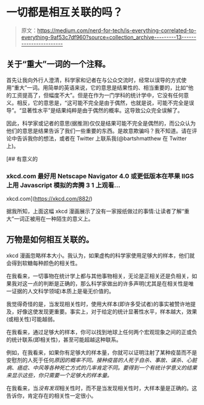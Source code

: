# 一切都是相互关联的吗？

> 原文：<https://medium.com/nerd-for-tech/is-everything-correlated-to-everything-9af53c7df960?source=collection_archive---------13----------------------->

## 关于“重大”一词的一个注释。

首先让我向外行人澄清，科学家和记者在与公众交流时，经常以误导的方式使用“重大”一词。用简单的英语来说，它的意思是结果性的、相当重要的，比如“他的工资提高了，但幅度不大”。但是在作为一门学科的统计学中，它没有任何意义。相反，它的意思是，“这可能不完全是由于偶然，也就是说，可能不完全是误导”。“显著性水平”是结果纯粹是由于偶然的概率。这导致公众完全误解了。

因此，科学家或记者的意思(据推测)仅仅是结果可能不完全是偶然的，而公众认为他们的意思是结果告诉了我们一些重要的东西。是故意欺骗吗？我不知道。请在评论中告诉我你的想法，或者在 Twitter 上联系我(@bartshmatthew 在 Twitter 上)。

[](https://xkcd.com/882/) [## 有意义的

### xkcd.com 最好用 Netscape Navigator 4.0 或更低版本在苹果 IIGS 上用 Javascript 模拟的奔腾 3 1 上观看…

xkcd.com](https://xkcd.com/882/) 

据我所知，上面这幅 xkcd 漫画展示了没有一家报纸做过的事情:让读者了解“重大”一词正被用在一种陌生的意义上。

## 万物是如何相互关联的。

xkcd 漫画忽略样本大小。我认为，如果虚构的科学家使用足够大的样本，他们就会得到软糖每种颜色的相关性。

在我看来，一切事物在统计学上都与其他事物相关，无论是正相关还是负相关，如果我对这一点的判断是正确的，那么科学家做出的许多声明(尤其是在相关性是唯一证据的人文科学领域)本质上是毫无价值的。

我觉得奇怪的是，当发现相关性时，使用大样本(即许多受试者)的事实被赞许地提及，好像这使发现更重要。事实上，对于给定的统计显著性水平，样本越大，效果(或相关性)可能越弱。

在我看来，通过足够大的样本，你可以找到地球上任何两个宏观现象之间的正或负的统计联系(即相关性)，甚至可能超越这种联系。

例如，在我看来，如果你有足够大的样本量，你就可以证明注射了某种疫苗而不是安慰剂的人死于任何*原因的概率不同。接种疫苗的人死于自杀、事故、谋杀、心脏病、癌症、中风等各种死亡方式的几率肯定不同。要得到一个有统计学意义的结果来显示这些，你只需要一个足够大的样本量。*

在我看来，当*没有发现*相关性时，而不是当发现相关性时，大样本量是正确的。这告诉你，肯定存在的相关性一定很小。